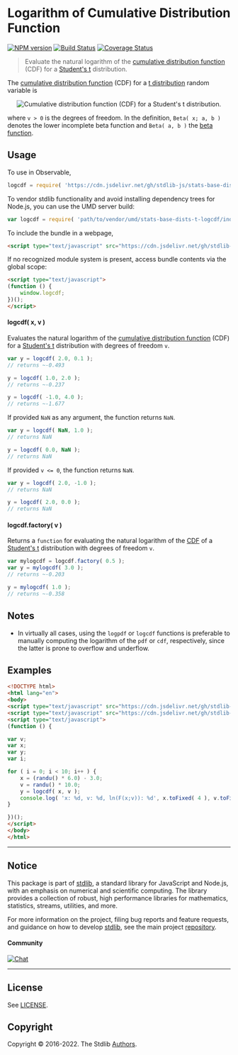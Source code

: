<!--

@license Apache-2.0

Copyright (c) 2018 The Stdlib Authors.

Licensed under the Apache License, Version 2.0 (the "License");
you may not use this file except in compliance with the License.
You may obtain a copy of the License at

   http://www.apache.org/licenses/LICENSE-2.0

Unless required by applicable law or agreed to in writing, software
distributed under the License is distributed on an "AS IS" BASIS,
WITHOUT WARRANTIES OR CONDITIONS OF ANY KIND, either express or implied.
See the License for the specific language governing permissions and
limitations under the License.

-->

# Logarithm of Cumulative Distribution Function

[![NPM version][npm-image]][npm-url] [![Build Status][test-image]][test-url] [![Coverage Status][coverage-image]][coverage-url] <!-- [![dependencies][dependencies-image]][dependencies-url] -->

> Evaluate the natural logarithm of the [cumulative distribution function][cdf] (CDF) for a [Student's t][t-distribution] distribution.

<section class="intro">

The [cumulative distribution function][cdf] (CDF) for a [t distribution][t-distribution] random variable is

<!-- <equation class="equation" label="eq:t_cdf" align="center" raw="F(x;\nu) = 1 - \frac{1}{2} \frac{\operatorname{Beta}(\tfrac{\nu}{\nu + x^2};\,\tfrac{\nu}{2},\tfrac{1}{2})}{\operatorname{Beta}(\tfrac{\nu}{2}, \tfrac{1}{2})}" alt="Cumulative distribution function (CDF) for a Student's t distribution."> -->

<div class="equation" align="center" data-raw-text="F(x;\nu) = 1 - \frac{1}{2} \frac{\operatorname{Beta}(\tfrac{\nu}{\nu + x^2};\,\tfrac{\nu}{2},\tfrac{1}{2})}{\operatorname{Beta}(\tfrac{\nu}{2}, \tfrac{1}{2})}" data-equation="eq:t_cdf">
    <img src="https://cdn.jsdelivr.net/gh/stdlib-js/stdlib@51534079fef45e990850102147e8945fb023d1d0/lib/node_modules/@stdlib/stats/base/dists/t/logcdf/docs/img/equation_t_cdf.svg" alt="Cumulative distribution function (CDF) for a Student's t distribution.">
    <br>
</div>

<!-- </equation> -->

where `v > 0` is the degrees of freedom. In the definition, `Beta( x; a, b )` denotes the lower incomplete beta function and `Beta( a, b )` the [beta function][beta-function].

</section>

<!-- /.intro -->



<section class="usage">

## Usage

To use in Observable,

```javascript
logcdf = require( 'https://cdn.jsdelivr.net/gh/stdlib-js/stats-base-dists-t-logcdf@umd/browser.js' )
```

To vendor stdlib functionality and avoid installing dependency trees for Node.js, you can use the UMD server build:

```javascript
var logcdf = require( 'path/to/vendor/umd/stats-base-dists-t-logcdf/index.js' )
```

To include the bundle in a webpage,

```html
<script type="text/javascript" src="https://cdn.jsdelivr.net/gh/stdlib-js/stats-base-dists-t-logcdf@umd/browser.js"></script>
```

If no recognized module system is present, access bundle contents via the global scope:

```html
<script type="text/javascript">
(function () {
    window.logcdf;
})();
</script>
```

#### logcdf( x, v )

Evaluates the natural logarithm of the [cumulative distribution function][cdf] (CDF) for a [Student's t][t-distribution] distribution with degrees of freedom `v`.

```javascript
var y = logcdf( 2.0, 0.1 );
// returns ~-0.493

y = logcdf( 1.0, 2.0 );
// returns ~-0.237

y = logcdf( -1.0, 4.0 );
// returns ~-1.677
```

If provided `NaN` as any argument, the function returns `NaN`.

```javascript
var y = logcdf( NaN, 1.0 );
// returns NaN

y = logcdf( 0.0, NaN );
// returns NaN
```

If provided `v <= 0`, the function returns `NaN`.

```javascript
var y = logcdf( 2.0, -1.0 );
// returns NaN

y = logcdf( 2.0, 0.0 );
// returns NaN
```

#### logcdf.factory( v )

Returns a `function` for evaluating the natural logarithm of the [CDF][cdf] of a [Student's t][t-distribution] distribution with degrees of freedom `v`.

```javascript
var mylogcdf = logcdf.factory( 0.5 );
var y = mylogcdf( 3.0 );
// returns ~-0.203

y = mylogcdf( 1.0 );
// returns ~-0.358
```

</section>

<!-- /.usage -->

<section class="notes">

## Notes

-   In virtually all cases, using the `logpdf` or `logcdf` functions is preferable to manually computing the logarithm of the `pdf` or `cdf`, respectively, since the latter is prone to overflow and underflow.

</section>

<!-- /.notes -->

<section class="examples">

## Examples

<!-- eslint no-undef: "error" -->

```html
<!DOCTYPE html>
<html lang="en">
<body>
<script type="text/javascript" src="https://cdn.jsdelivr.net/gh/stdlib-js/random-base-randu@umd/browser.js"></script>
<script type="text/javascript" src="https://cdn.jsdelivr.net/gh/stdlib-js/stats-base-dists-t-logcdf@umd/browser.js"></script>
<script type="text/javascript">
(function () {

var v;
var x;
var y;
var i;

for ( i = 0; i < 10; i++ ) {
    x = (randu() * 6.0) - 3.0;
    v = randu() * 10.0;
    y = logcdf( x, v );
    console.log( 'x: %d, v: %d, ln(F(x;v)): %d', x.toFixed( 4 ), v.toFixed( 4 ), y.toFixed( 4 ) );
}

})();
</script>
</body>
</html>
```

</section>

<!-- /.examples -->

<!-- Section for related `stdlib` packages. Do not manually edit this section, as it is automatically populated. -->

<section class="related">

</section>

<!-- /.related -->

<!-- Section for all links. Make sure to keep an empty line after the `section` element and another before the `/section` close. -->


<section class="main-repo" >

* * *

## Notice

This package is part of [stdlib][stdlib], a standard library for JavaScript and Node.js, with an emphasis on numerical and scientific computing. The library provides a collection of robust, high performance libraries for mathematics, statistics, streams, utilities, and more.

For more information on the project, filing bug reports and feature requests, and guidance on how to develop [stdlib][stdlib], see the main project [repository][stdlib].

#### Community

[![Chat][chat-image]][chat-url]

---

## License

See [LICENSE][stdlib-license].


## Copyright

Copyright &copy; 2016-2022. The Stdlib [Authors][stdlib-authors].

</section>

<!-- /.stdlib -->

<!-- Section for all links. Make sure to keep an empty line after the `section` element and another before the `/section` close. -->

<section class="links">

[npm-image]: http://img.shields.io/npm/v/@stdlib/stats-base-dists-t-logcdf.svg
[npm-url]: https://npmjs.org/package/@stdlib/stats-base-dists-t-logcdf

[test-image]: https://github.com/stdlib-js/stats-base-dists-t-logcdf/actions/workflows/test.yml/badge.svg?branch=main
[test-url]: https://github.com/stdlib-js/stats-base-dists-t-logcdf/actions/workflows/test.yml?query=branch:main

[coverage-image]: https://img.shields.io/codecov/c/github/stdlib-js/stats-base-dists-t-logcdf/main.svg
[coverage-url]: https://codecov.io/github/stdlib-js/stats-base-dists-t-logcdf?branch=main

<!--

[dependencies-image]: https://img.shields.io/david/stdlib-js/stats-base-dists-t-logcdf.svg
[dependencies-url]: https://david-dm.org/stdlib-js/stats-base-dists-t-logcdf/main

-->

[chat-image]: https://img.shields.io/gitter/room/stdlib-js/stdlib.svg
[chat-url]: https://gitter.im/stdlib-js/stdlib/

[stdlib]: https://github.com/stdlib-js/stdlib

[stdlib-authors]: https://github.com/stdlib-js/stdlib/graphs/contributors

[umd]: https://github.com/umdjs/umd
[es-module]: https://developer.mozilla.org/en-US/docs/Web/JavaScript/Guide/Modules

[deno-url]: https://github.com/stdlib-js/stats-base-dists-t-logcdf/tree/deno
[umd-url]: https://github.com/stdlib-js/stats-base-dists-t-logcdf/tree/umd
[esm-url]: https://github.com/stdlib-js/stats-base-dists-t-logcdf/tree/esm
[branches-url]: https://github.com/stdlib-js/stats-base-dists-t-logcdf/blob/main/branches.md

[stdlib-license]: https://raw.githubusercontent.com/stdlib-js/stats-base-dists-t-logcdf/main/LICENSE

[beta-function]: https://en.wikipedia.org/wiki/Beta_function

[cdf]: https://en.wikipedia.org/wiki/Cumulative_distribution_function

[t-distribution]: https://en.wikipedia.org/wiki/Student%27s_t-distribution

</section>

<!-- /.links -->
